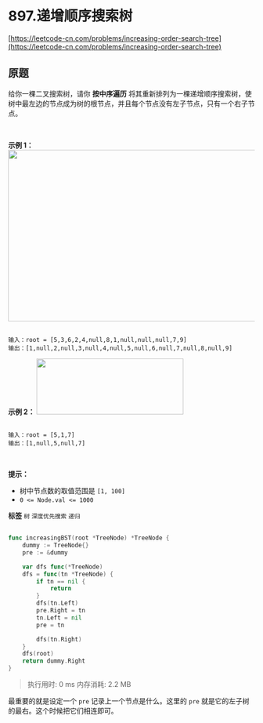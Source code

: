 # 897.递增顺序搜索树
[https://leetcode-cn.com/problems/increasing-order-search-tree](https://leetcode-cn.com/problems/increasing-order-search-tree) 
## 原题
给你一棵二叉搜索树，请你 **按中序遍历** 将其重新排列为一棵递增顺序搜索树，使树中最左边的节点成为树的根节点，并且每个节点没有左子节点，只有一个右子节点。

 

 **示例 1：** 
<img alt="" src="https://assets.leetcode.com/uploads/2020/11/17/ex1.jpg" style="width: 600px; height: 350px;" />
```

输入：root = [5,3,6,2,4,null,8,1,null,null,null,7,9]
输出：[1,null,2,null,3,null,4,null,5,null,6,null,7,null,8,null,9]

```
 **示例 2：** 
<img alt="" src="https://assets.leetcode.com/uploads/2020/11/17/ex2.jpg" style="width: 300px; height: 114px;" />
```

输入：root = [5,1,7]
输出：[1,null,5,null,7]

```
 

 **提示：** 
- 树中节点数的取值范围是 `[1, 100]` 
-  `0 <= Node.val <= 1000` 
 
**标签**
`树` `深度优先搜索` `递归` 


## 
```go
func increasingBST(root *TreeNode) *TreeNode {
	dummy := TreeNode{}
	pre := &dummy

	var dfs func(*TreeNode)
	dfs = func(tn *TreeNode) {
		if tn == nil {
			return
		}
		dfs(tn.Left)
		pre.Right = tn
		tn.Left = nil
		pre = tn

		dfs(tn.Right)
	}
	dfs(root)
	return dummy.Right
}

```
>执行用时: 0 ms
内存消耗: 2.2 MB

最重要的就是设定一个 `pre` 记录上一个节点是什么。这里的 `pre` 就是它的左子树的最右。这个时候把它们相连即可。
